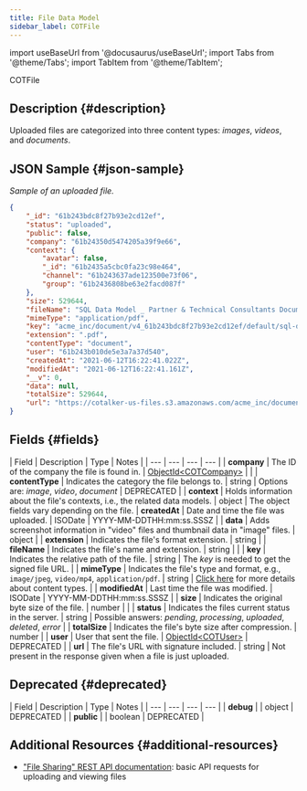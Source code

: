 ```yaml
---
title: File Data Model
sidebar_label: COTFile
---
```

import useBaseUrl from '@docusaurus/useBaseUrl';
import Tabs from '@theme/Tabs';
import TabItem from '@theme/TabItem';

<span className="hero__subtitle">COTFile</span>

## Description {#description}
Uploaded files are categorized into three content types: _images_, _videos_, and _documents_.

## JSON Sample {#json-sample}
_Sample of an uploaded file._
```json
{
    "_id": "61b243bdc8f27b93e2cd12ef",
    "status": "uploaded",
    "public": false,
    "company": "61b24350d5474205a39f9e66",
    "context": {
        "avatar": false,
        "_id": "61b2435a5cbc0fa23c98e464",
        "channel": "61b243637ade123500e73f06",
        "group": "61b2436808be63e2facd087f"
    },
    "size": 529644,
    "fileName": "SQL Data Model _ Partner & Technical Consultants Documentation.pdf",
    "mimeType": "application/pdf",
    "key": "acme_inc/document/v4_61b243bdc8f27b93e2cd12ef/default/sql-data-model-partner-technical-consultants-d.pdf",
    "extension": ".pdf",
    "contentType": "document",
    "user": "61b243b010de5e3a7a37d540",
    "createdAt": "2021-06-12T16:22:41.022Z",
    "modifiedAt": "2021-06-12T16:22:41.161Z",
    "__v": 0,
    "data": null,
    "totalSize": 529644,
    "url": "https://cotalker-us-files.s3.amazonaws.com/acme_inc/document/v4_61b243bdc8f27b93e2cd12ef/default/sql-data-model-partner-technical-consultants-d.pdf?X-Amz-Algorithm=AWS4-HMAC-SHA256&X-Amz-Credential=AKIAJ27XMZVIFCIAPLHA%2F20211209%2Fus-east-1%2Fs3%2Faws4_request&X-Amz-Date=20211209T175044Z&X-Amz-Expires=900&X-Amz-Signature=725e080587bea916dd5b1829c309cd572165083525d28f32555dd9a1d818d9e4&X-Amz-SignedHeaders=host&response-content-disposition=inline%3B%20filename%3D"
}
```

## Fields {#fields}

| Field | Description | Type | Notes |
| --- | --- | --- | --- |
| **company** | The ID of the company the file is found in. | [ObjectId<COTCompany\>](/docs/documentation/models/model_company) | |
| **contentType** | Indicates the category the file belongs to. | string | Options are: _image_, _video_, _document_ | DEPRECATED |
| **context** | Holds information about the file's contexts, i.e., the related data models. | object | The object fields vary depending on the file.
| **createdAt** | Date and time the file was uploaded. | ISODate | YYYY-MM-DDTHH:mm:ss.SSSZ |
| **data** | Adds screenshot information in "video" files and thumbnail data in "image" files. | object | 
| **extension** | Indicates the file's format extension. | string | 
| **fileName** | Indicates the file's name and extension. | string | |
| **key** | Indicates the relative path of the file. | string | The _key_ is needed to get the signed file URL. |
| **mimeType** | Indicates the file's type and format, e.g., `image/jpeg`, `video/mp4`, `application/pdf`. | string | [Click here](/docs/documentation/models/communication/model_messageContent) for more details about content types. |
| **modifiedAt** | Last time the file was modified. | ISODate | YYYY-MM-DDTHH:mm:ss.SSSZ |
| **size** | Indicates the original byte size of the file. | number | |
| **status** | Indicates the files current status in the server. | string | Possible answers: _pending_, _processing_, _uploaded_, _deleted_, _error_ |
| **totalSize** | Indicates the file's byte size after compression. | number |
| **user** | User that sent the file. | [ObjectId<COTUser\>](/docs/documentation/models/users/model_users) | DEPRECATED |
| **url** | The file's URL with signature included. | string | Not present in the response given when a file is just uploaded.


## Deprecated {#deprecated}

| Field | Description | Type | Notes |
| --- | --- | --- | --- |
| **debug** | | object | DEPRECATED |
| **public** | | boolean | DEPRECATED |

## Additional Resources {#additional-resources}
- ["File Sharing" REST API documentation](/docs/documentation/api/communication/files): basic API requests for uploading and viewing files